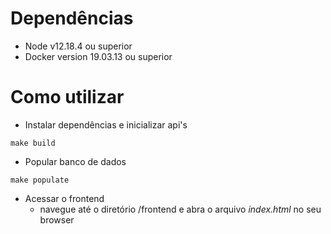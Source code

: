 # Dependências
* Node v12.18.4 ou superior
* Docker version 19.03.13 ou superior

# Como utilizar

-  Instalar dependências e inicializar api's
```
make build
```

- Popular banco de dados
```
make populate
```

- Acessar o frontend
  * navegue até o diretório /frontend e abra o arquivo *index.html* no seu browser